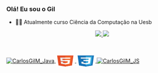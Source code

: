 ### Olá! Eu sou o Gil 

- 👨‍🎓 Atualmente curso Ciência da Computação na Uesb

<div align="center">
  <a href="https://github.com/CarlosGilM">
  <img height="180em" src="https://github-readme-stats-sigma-five.vercel.app/api?username=CarlosGilM&show_icons=true&theme=prussian&include_all_commits=true&count_private=true"/>
  <img height="180em" src="https://github-readme-stats-sigma-five.vercel.app/api/top-langs/?username=CarlosGilM&layout=compact&langs_count=7&theme=prussian"/>
</div>

##  

   <div style="display: inline_block"><br>
    <img align="center" alt="CarlosGilM_Java" height="30" width="50" src="https://cdn.jsdelivr.net/gh/devicons/devicon/icons/java/java-original.svg">
    <img align="center" alt="CarlosGilM_HTML" height="30" width="50" src="https://raw.githubusercontent.com/devicons/devicon/master/icons/html5/html5-original.svg">
    <img align="center" alt="CarlosGilM_CSS" height="30" width="50" src="https://raw.githubusercontent.com/devicons/devicon/master/icons/css3/css3-original.svg">
    <img align="center" alt="CarlosGilM_JS" height="30" width="50" src="https://cdn.jsdelivr.net/gh/devicons/devicon/icons/javascript/javascript-original.svg">
  </div>
  
